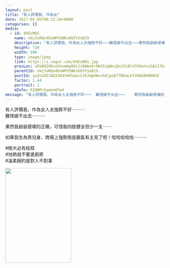 ```yaml
---
layout: post
title: "有人評價我，作為女" 
date: 2017-05-05T08:12:16+0000 
categories: [] 
media:
  - id: 4hEsM6S
    name: nkL5nRQn4OsWPV5NKv6QfV3xB19
    description: "有人評價我，作為女人太強勢不好⋯⋯⋯難怪嫁不出去⋯⋯⋯果然我爺爺感嘆的正確，可惜我四肢健全但少一支⋯⋯如果我生為男兒身，商場上強勢倒是霸氣有主見了吧！哈哈哈哈哈⋯⋯⋯樹大必有枯枝怕熱就不要進廚房溫柔婉約是對人不對事"   
    height: 720
    width: 500
    type: image/jpeg
    link: https://i.imgur.com/4hEsM6S.jpg
    prevLoc: xEV8RZ4KzohXvmmp891Ji6WmxKr6W1h1pWnLEnJZsBlV7O5mYxiGA217GoGnIgN5OBE3Dpi23mkMy4LpuBJPw8gjrYIZ829WXpwks2orMXrwljcw853388pXSOv9RqBPALCzQjj1zkEOfJX0yyEwlMSDk80GjZk8tQBpKQGVnXiP55VkoOrjuWZ0NwwMOXC39AXM6JRnURoEJ7vGARcrXPQRWzAQI730lQ3JyzCGO42DnGl3HGv3qnLKWMTov5Ev3Yp2IW5
    parentId: nkL5nRQn4OsWPV5NKv6QfV3xB19
    postId: yyZo2A5J8QI484YmRlAxc5J9JmgVWxckKjpoE77NSwLkYV46G8H808VE
    factor: 1.44
    portrait: 1
    mInfo: K2QNPrhpeeoOYw4
message: "有人評價我，作為女人太強勢不好⋯⋯⋯  難怪嫁不出去⋯⋯⋯    果然我爺爺感嘆的正確，可惜我四肢健全但少一支⋯⋯    如果我生為男兒身，商場上強勢倒是霸氣有主見了吧！哈哈哈哈哈⋯⋯⋯    樹大必有枯枝  怕熱就不要進廚房  溫柔婉約是對人不對事"
---
```


有人評價我，作為女人太強勢不好⋯⋯⋯  
難怪嫁不出去⋯⋯⋯  
  
果然我爺爺感嘆的正確，可惜我四肢健全但少一支⋯⋯  
  
如果我生為男兒身，商場上強勢倒是霸氣有主見了吧！哈哈哈哈哈⋯⋯⋯  
  
#樹大必有枯枝  
#怕熱就不要進廚房  
#溫柔婉約是對人不對事


[//]: #media:  
<a href="https://i.imgur.com/4hEsM6S.jpg"><img src="https://i.imgur.com/4hEsM6S.jpg" height="300" width="208" /></a> 
 
